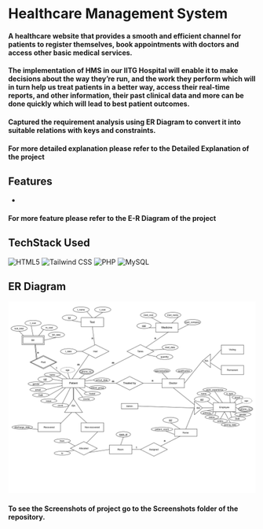 # Healthcare Management System

<h4>A healthcare website that provides a smooth and efficient channel for patients to register themselves,
book appointments with doctors and access other basic medical services.</h4>
<h4>The implementation of HMS in our IITG Hospital will enable it to make decisions
about the way they’re run, and the work they perform which will in turn help us treat
patients in a better way, access their real-time reports, and other information, their
past clinical data and more can be done quickly which will lead to best patient
outcomes.</h4>
<h4>Captured the requirement analysis using ER Diagram to convert it into suitable relations with keys and constraints.</h4>
<h4>For more detailed explanation please refer to the Detailed Explanation of the project</h4>

## Features

-
<h4>For more feature please refer to the E-R Diagram of the project</h4>


## TechStack Used

<img alt="HTML5" src="https://img.shields.io/badge/html5%20-%23E34F26.svg?&style=for-the-badge&logo=html5&logoColor=white"/> 
<img alt="Tailwind CSS" src="https://img.shields.io/badge/tailwindcss%20-%2338B2AC.svg?style=for-the-badge&logo=tailwind-css&logoColor=white"/>
<img alt="PHP" src="https://img.shields.io/badge/php-%23777BB4.svg?style=for-the-badge&logo=php&logoColor=white"/>
<img alt="MySQL" src="https://img.shields.io/badge/mysql-%2300f.svg?style=for-the-badge&logo=mysql&logoColor=white"/>

## ER Diagram
<img src="ER_diagram.png"/>

<h4>To see the Screenshots of project go to the Screenshots folder of the repository.</h4>

